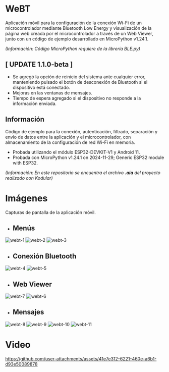 # WeBT
Aplicación móvil para la configuración de la conexión Wi-Fi de un microcontrolador mediante Bluetooth Low Energy y visualización de la página web creada por el microcontrolador a través de un Web Viewer, junto con un código de ejemplo desarrollado en MicroPython v1.24.1.

_(Información: Código MicroPython requiere de la librería BLE.py)_

## [ UPDATE 1.1.0-beta ]
- Se agregó la opción de reinicio del sistema ante cualquier error, manteniendo pulsado el botón de desconexión de Bluetooth si el dispositivo está conectado.
- Mejoras en las ventanas de mensajes.
- Tiempo de espera agregado si el dispositivo no responde a la información enviada.

## Información

Código de ejemplo para la conexión, autenticación, filtrado, separación y envío de datos entre la aplicación y el microcontrolador, con almacenamiento de la configuración de red Wi-Fi en memoria.

- Probada utilizando el módulo ESP32-DEVKIT-V1 y Android 11.
- Probada con MicroPython v1.24.1 on 2024-11-29; Generic ESP32 module with ESP32.

_(Información: En este repositorio se encuentra el archivo **.aia** del proyecto realizado con Kodular)_

# Imágenes
Capturas de pantalla de la aplicación móvil.

- ## Menús
![webt-1](https://github.com/user-attachments/assets/dcdba829-9364-47d0-be76-f7444355e844)
![webt-2](https://github.com/user-attachments/assets/c42043c1-5b7b-4916-a25b-6e9fc5298605)
![webt-3](https://github.com/user-attachments/assets/7c2175f5-6399-4d56-b6f2-e415bfb4c6f6)


- ## Conexión Bluetooth
![webt-4](https://github.com/user-attachments/assets/cd3e5d49-331f-43ea-a860-e674e72ef540)
![webt-5](https://github.com/user-attachments/assets/7172d0df-cd3b-4673-83c6-7db11dfc3417)

- ## Web Viewer
![webt-7](https://github.com/user-attachments/assets/79d845c1-ba1f-4240-9097-ffeeff4e0ab7)
![webt-6](https://github.com/user-attachments/assets/c121fc4e-6f64-4274-9183-44c3a5e04670)

- ## Mensajes
![webt-8](https://github.com/user-attachments/assets/73ff9a4d-f4ab-43da-a58c-46ea75ca3152)
![webt-9](https://github.com/user-attachments/assets/7754a641-f9d8-49b0-8a5d-842bf30f9628)
![webt-10](https://github.com/user-attachments/assets/21c75ab4-006e-4931-a8f2-5850f8e10051)
![webt-11](https://github.com/user-attachments/assets/d0730c91-0511-4ea5-be30-e6f2d76b1e14)

# Video
https://github.com/user-attachments/assets/41e7e312-6221-460e-a6b1-d93e50089878
